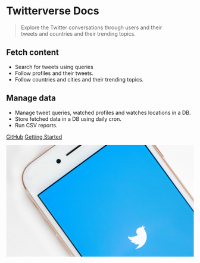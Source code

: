 # Twitterverse Docs
> Explore the Twitter conversations through users and their<br>tweets and countries and their trending topics.


## Fetch content

- Search for tweets using queries
- Follow profiles and their tweets.
- Follow countries and cities and their trending topics.


## Manage data

- Manage tweet queries, watched profiles and watches locations in a DB.
- Store fetched data in a DB using daily cron.
- Run CSV reports.

[GitHub](https://github.com/michaelcurrin/twitterverse/)
[Getting Started](#twitterverse)

![cover background image](_media/cover-bg.jpg)
